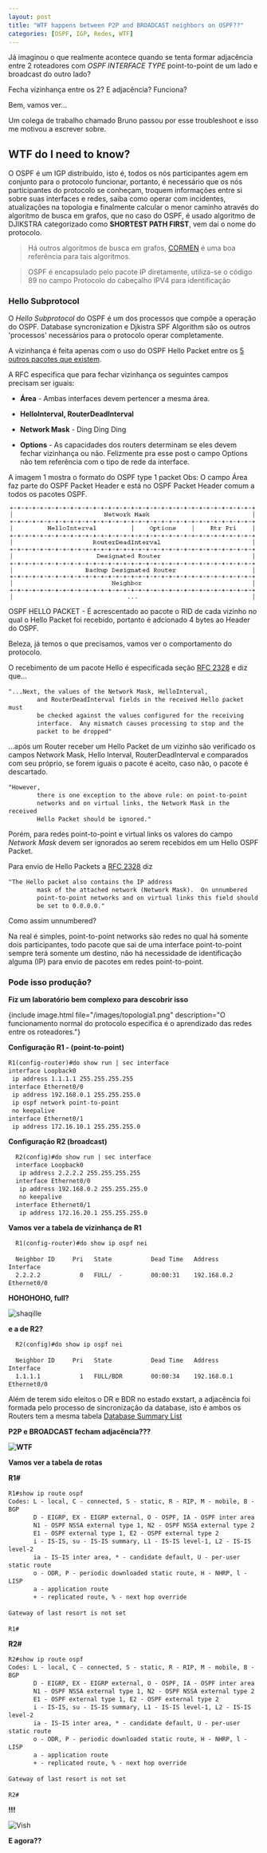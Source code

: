 ```yaml
---
layout: post
title: "WTF happens between P2P and BROADCAST neighbors on OSPF??"
categories: [OSPF, IGP, Redes, WTF]
---
```



Já imaginou o que realmente acontece quando se tenta formar adjacência entre 2 roteadores com *OSPF INTERFACE TYPE* point-to-point de um lado e broadcast do outro lado?

Fecha vizinhança entre os 2? E adjacência? Funciona?

Bem, vamos ver...

Um colega de trabalho chamado Bruno passou por esse troubleshoot e isso me motivou a escrever sobre.

## WTF do I need to know? ##

O OSPF é um IGP distribuído, isto é, todos os nós participantes agem em conjunto para o protocolo funcionar, portanto, é necessário que os nós participantes do protocolo se conheçam, troquem informações entre si sobre suas interfaces e redes, saiba como operar com incidentes, atualizações na topologia e finalmente calcular o menor caminho através do algoritmo de busca em grafos, que no caso do OSPF, é usado algoritmo de DJIKSTRA categorizado como **SHORTEST PATH FIRST**, vem daí o nome do protocolo.

> Há outros algoritmos de busca em grafos, [CORMEN]() é uma boa referência para tais algoritmos.

> OSPF é encapsulado pelo pacote IP diretamente, utiliza-se o código 89 no campo Protocolo do cabeçalho IPV4 para identificação

### Hello Subprotocol ###

O *Hello Subprotocol* do OSPF é um dos processos que compõe a operação do OSPF.
 Database syncronization e Djkistra SPF Algorithm são os outros 'processos' necessários para o protocolo operar completamente.

A vizinhança é feita apenas com o uso do OSPF Hello Packet entre os [5 outros pacotes que existem](https://tools.ietf.org/html/rfc2328#appendix-A.3).

A RFC especifica que para fechar vizinhança os seguintes campos precisam ser iguais:

- **Área** - Ambas interfaces devem pertencer a mesma área.

- **HelloInterval, RouterDeadInterval**

- **Network Mask** - Ding Ding Ding

- **Options** - As capacidades dos routers determinam se eles devem fechar vizinhança ou não. Felizmente pra esse post o campo Options não tem referência com o tipo de rede da interface.

A imagem 1 mostra o formato do OSPF type 1 packet
Obs: O campo Área faz parte do OSPF Packet Header e está no OSPF Packet Header comum a todos os pacotes OSPF.

<img src="/images/ospf-hello-packet.png" alt="Ospf Hello Packet">  
<span class="caption">OSPF HELLO PACKET - É acrescentado ao pacote o RID de cada vizinho no qual o Hello Packet foi recebido, portanto é adcionado 4 bytes ao Header do OSPF.</span>

Beleza, já temos o que precisamos, vamos ver o comportamento do protocolo.

O recebimento de um pacote Hello é especificada seção [RFC 2328](https://tools.ietf.org/html/rfc2328#page-96) e diz que...


```
"...Next, the values of the Network Mask, HelloInterval,
        and RouterDeadInterval fields in the received Hello packet must
        be checked against the values configured for the receiving
        interface.  Any mismatch causes processing to stop and the
        packet to be dropped"

```

  ...após um Router receber um Hello Packet de um vizinho são verificado os campos Network Mask, Hello Interval, RouterDeadInterval e comparados com seu próprio, se forem iguais o pacote é aceito, caso não, o pacote é descartado.



```
"However,
        there is one exception to the above rule: on point-to-point
        networks and on virtual links, the Network Mask in the received
        Hello Packet should be ignored."
```


Porém, para redes point-to-point e virtual links os valores do campo *Network Mask*
devem ser ignorados ao serem recebidos em um Hello OSPF Packet.

Para envio de Hello Packets a [RFC 2328](https://tools.ietf.org/html/rfc2328#page-130) diz

```
"The Hello packet also contains the IP address
        mask of the attached network (Network Mask).  On unnumbered
        point-to-point networks and on virtual links this field should
        be set to 0.0.0.0."
```
Como assim unnumbered?

Na real é simples, point-to-point networks são redes no qual há somente dois participantes, todo pacote que sai de uma interface point-to-point sempre terá somente um destino, não há necessidade de identificação alguma (IP) para envio de pacotes em redes point-to-point.


### Pode isso produção? ###

**Fiz um laboratório bem complexo para descobrir isso**

{include image.html file="/images/topologia1.png" description="O funcionamento normal do protocolo especifica é o aprendizado das redes entre os roteadores."}

**Configuração R1 - (point-to-point)**

```
R1(config-router)#do show run | sec interface
interface Loopback0
 ip address 1.1.1.1 255.255.255.255
interface Ethernet0/0
 ip address 192.168.0.1 255.255.255.0
 ip ospf network point-to-point
 no keepalive
interface Ethernet0/1
 ip address 172.16.10.1 255.255.255.0

```

**Configuração R2 (broadcast)**
```
  R2(config)#do show run | sec interface
  interface Loopback0
   ip address 2.2.2.2 255.255.255.255
  interface Ethernet0/0
   ip address 192.168.0.2 255.255.255.0
   no keepalive
  interface Ethernet0/1
   ip address 172.16.20.1 255.255.255.0

```

**Vamos ver a tabela de vizinhança de R1**

```
  R1(config-router)#do show ip ospf nei

  Neighbor ID     Pri   State           Dead Time   Address         Interface
  2.2.2.2           0   FULL/  -        00:00:31    192.168.0.2     Ethernet0/0

```

**HOHOHOHO, full?**

![shaqille](https://media.giphy.com/media/go3X4svFhKdzi/giphy.gif)

**e a de R2?**

```
  R2(config)#do show ip ospf nei

  Neighbor ID     Pri   State           Dead Time   Address         Interface
  1.1.1.1           1   FULL/BDR        00:00:34    192.168.0.1     Ethernet0/0

```
Além de terem sido eleitos o DR e BDR no estado exstart, a adjacência foi formada pelo processo de sincronização da database, isto é ambos os Routers tem a mesma tabela [Database Summary List](https://tools.ietf.org/html/rfc2328#section-10)

**P2P e BROADCAST fecham adjacência???**

**![WTF](https://media.giphy.com/media/ukGm72ZLZvYfS/giphy.gif)**

**Vamos ver a tabela de rotas**

**R1#**
```
R1#show ip route ospf
Codes: L - local, C - connected, S - static, R - RIP, M - mobile, B - BGP
       D - EIGRP, EX - EIGRP external, O - OSPF, IA - OSPF inter area
       N1 - OSPF NSSA external type 1, N2 - OSPF NSSA external type 2
       E1 - OSPF external type 1, E2 - OSPF external type 2
       i - IS-IS, su - IS-IS summary, L1 - IS-IS level-1, L2 - IS-IS level-2
       ia - IS-IS inter area, * - candidate default, U - per-user static route
       o - ODR, P - periodic downloaded static route, H - NHRP, l - LISP
       a - application route
       + - replicated route, % - next hop override

Gateway of last resort is not set

R1#
```
**R2#**
```
R2#show ip route ospf
Codes: L - local, C - connected, S - static, R - RIP, M - mobile, B - BGP
       D - EIGRP, EX - EIGRP external, O - OSPF, IA - OSPF inter area
       N1 - OSPF NSSA external type 1, N2 - OSPF NSSA external type 2
       E1 - OSPF external type 1, E2 - OSPF external type 2
       i - IS-IS, su - IS-IS summary, L1 - IS-IS level-1, L2 - IS-IS level-2
       ia - IS-IS inter area, * - candidate default, U - per-user static route
       o - ODR, P - periodic downloaded static route, H - NHRP, l - LISP
       a - application route
       + - replicated route, % - next hop override

Gateway of last resort is not set

R2#

```
**!!!**

![Vish](https://media.giphy.com/media/V0IdVIIW1y5d6/giphy.gif)


**E agora??**
